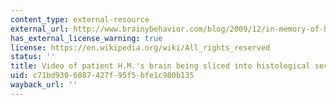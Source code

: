 ```yaml
---
content_type: external-resource
external_url: http://www.brainybehavior.com/blog/2009/12/in-memory-of-h-m-live-video/
has_external_license_warning: true
license: https://en.wikipedia.org/wiki/All_rights_reserved
status: ''
title: Video of patient H.M.'s brain being sliced into histological sections
uid: c71bd930-6087-427f-95f5-bfe1c980b135
wayback_url: ''
---
```

